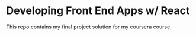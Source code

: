 # Developing Front End Apps w/ React

This repo contains my final project solution for my coursera course.
